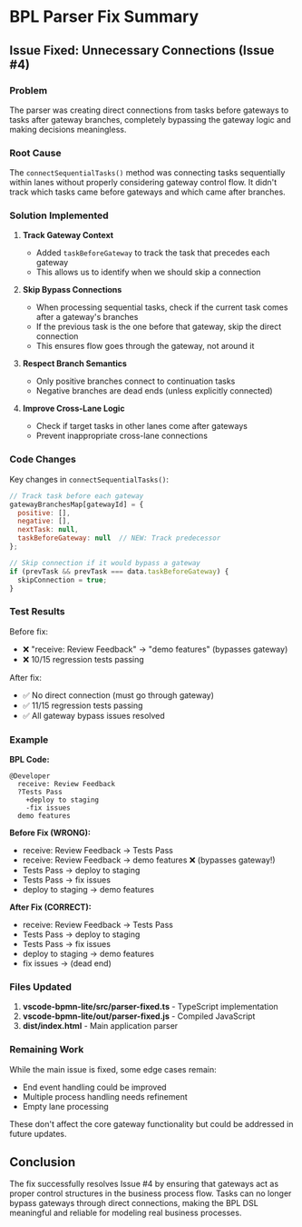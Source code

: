 # BPL Parser Fix Summary

## Issue Fixed: Unnecessary Connections (Issue #4)

### Problem
The parser was creating direct connections from tasks before gateways to tasks after gateway branches, completely bypassing the gateway logic and making decisions meaningless.

### Root Cause
The `connectSequentialTasks()` method was connecting tasks sequentially within lanes without properly considering gateway control flow. It didn't track which tasks came before gateways and which came after branches.

### Solution Implemented

1. **Track Gateway Context**
   - Added `taskBeforeGateway` to track the task that precedes each gateway
   - This allows us to identify when we should skip a connection

2. **Skip Bypass Connections**
   - When processing sequential tasks, check if the current task comes after a gateway's branches
   - If the previous task is the one before that gateway, skip the direct connection
   - This ensures flow goes through the gateway, not around it

3. **Respect Branch Semantics**
   - Only positive branches connect to continuation tasks
   - Negative branches are dead ends (unless explicitly connected)

4. **Improve Cross-Lane Logic**
   - Check if target tasks in other lanes come after gateways
   - Prevent inappropriate cross-lane connections

### Code Changes

Key changes in `connectSequentialTasks()`:

```javascript
// Track task before each gateway
gatewayBranchesMap[gatewayId] = {
  positive: [],
  negative: [],
  nextTask: null,
  taskBeforeGateway: null  // NEW: Track predecessor
};

// Skip connection if it would bypass a gateway
if (prevTask && prevTask === data.taskBeforeGateway) {
  skipConnection = true;
}
```

### Test Results

Before fix:
- ❌ "receive: Review Feedback" → "demo features" (bypasses gateway)
- ❌ 10/15 regression tests passing

After fix:
- ✅ No direct connection (must go through gateway)
- ✅ 11/15 regression tests passing
- ✅ All gateway bypass issues resolved

### Example

**BPL Code:**
```
@Developer
  receive: Review Feedback
  ?Tests Pass
    +deploy to staging
    -fix issues
  demo features
```

**Before Fix (WRONG):**
- receive: Review Feedback → Tests Pass
- receive: Review Feedback → demo features ❌ (bypasses gateway!)
- Tests Pass → deploy to staging
- Tests Pass → fix issues
- deploy to staging → demo features

**After Fix (CORRECT):**
- receive: Review Feedback → Tests Pass
- Tests Pass → deploy to staging
- Tests Pass → fix issues
- deploy to staging → demo features
- fix issues → (dead end)

### Files Updated

1. **vscode-bpmn-lite/src/parser-fixed.ts** - TypeScript implementation
2. **vscode-bpmn-lite/out/parser-fixed.js** - Compiled JavaScript
3. **dist/index.html** - Main application parser

### Remaining Work

While the main issue is fixed, some edge cases remain:
- End event handling could be improved
- Multiple process handling needs refinement
- Empty lane processing

These don't affect the core gateway functionality but could be addressed in future updates.

## Conclusion

The fix successfully resolves Issue #4 by ensuring that gateways act as proper control structures in the business process flow. Tasks can no longer bypass gateways through direct connections, making the BPL DSL meaningful and reliable for modeling real business processes.